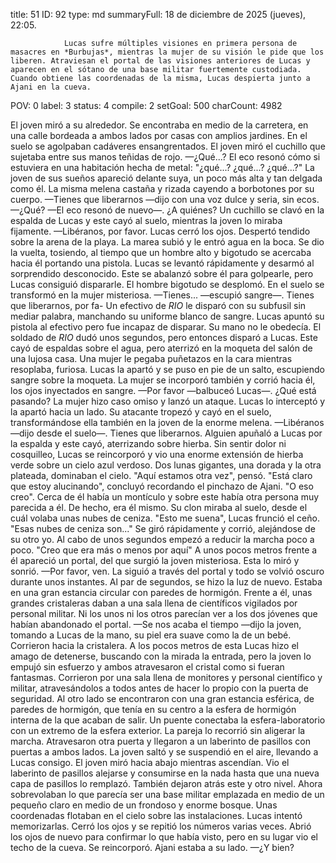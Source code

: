 title:          51
ID:             92
type:           md
summaryFull:    18 de diciembre de 2025 (jueves), 22:05.
                
                Lucas sufre múltiples visiones en primera persona de masacres en *Burbujas*, mientras la mujer de su visión le pide que los liberen. Atraviesan el portal de las visiones anteriores de Lucas y aparecen en el sótano de una base militar fuertemente custodiada. Cuando obtiene las coordenadas de la misma, Lucas despierta junto a Ajani en la cueva.
POV:            0
label:          3
status:         4
compile:        2
setGoal:        500
charCount:      4982


El joven miró a su alrededor.
Se encontraba en medio de la carretera, en una calle bordeada a ambos lados por casas con amplios jardines.
En el suelo se agolpaban cadáveres ensangrentados. El joven miró el cuchillo que sujetaba entre sus manos teñidas de rojo.
—¿Qué...?
El eco resonó cómo si estuviera en una habitación hecha de metal: "¿qué...? ¿qué...? ¿qué...?"
La joven de sus sueños apareció delante suya, un poco más alta y tan delgada como él. La misma melena castaña y rizada cayendo a borbotones por su cuerpo.
—Tienes que liberarnos —dijo con una voz dulce y seria, sin ecos.
—¿Qué? —El eco resonó de nuevo—. ¿A quiénes?
Un cuchillo se clavó en la espalda de Lucas y este cayó al suelo, mientras la joven lo miraba fijamente.
—Libéranos, por favor.
Lucas cerró los ojos.
Despertó tendido sobre la arena de la playa. La marea subió y le entró agua en la boca. Se dio la vuelta, tosiendo, al tiempo que un hombre alto y bigotudo se acercaba hacia él portando una pistola.
Lucas se levantó rápidamente y desarmó al sorprendido desconocido. Este se abalanzó sobre él para golpearle, pero Lucas consiguió dispararle.
El hombre bigotudo se desplomó. En el suelo se transformó en la mujer misteriosa.
—Tienes... —escupió sangre—. Tienes que liberarnos, por fa-
Un efectivo de *RIO* le disparó con su subfusil sin mediar palabra, manchando su uniforme blanco de sangre.
Lucas apuntó su pistola al efectivo pero fue incapaz de disparar. Su mano no le obedecía.
El soldado de *RIO* dudó unos segundos, pero entonces disparó a Lucas. Este cayó de espaldas sobre el agua, pero aterrizó en la moqueta del salón de una lujosa casa.
Una mujer le pegaba puñetazos en la cara mientras resoplaba, furiosa.
Lucas la apartó y se puso en pie de un salto, escupiendo sangre sobre la moqueta. La mujer se incorporó también y corrió hacia él, los ojos inyectados en sangre.
—Por favor —balbuceó Lucas—. ¿Qué está pasando?
La mujer hizo caso omiso y lanzó un ataque. Lucas lo interceptó y la apartó hacia un lado. Su atacante tropezó y cayó en el suelo, transformándose ella también en la joven de la enorme melena.
—Libéranos —dijo desde el suelo—. Tienes que liberarnos.
Alguien apuñaló a Lucas por la espalda y este cayó, aterrizando sobre hierba. Sin sentir dolor ni cosquilleo, Lucas se reincorporó y vio una enorme extensión de hierba verde sobre un cielo azul verdoso. Dos lunas gigantes, una dorada y la otra plateada, dominaban el cielo.
"Aquí estamos otra vez", pensó. "Está claro que estoy alucinando", concluyó recordando el pinchazo de Ajani. "O eso creo".
Cerca de él había un montículo y sobre este había otra persona muy parecida a él.
De hecho, era él mismo.
Su clon miraba al suelo, desde el cuál volaba unas nubes de ceniza.
"Esto me suena", Lucas frunció el ceño. "Esas nubes de ceniza son..."
Se giró rápidamente y corrió, alejándose de su otro yo. Al cabo de unos segundos empezó a reducir la marcha poco a poco.
"Creo que era más o menos por aquí"
A unos pocos metros frente a él apareció un portal, del que surgió la joven misteriosa. Esta lo miró y sonrió.
—Por favor, ven.
La siguió a través del portal y todo se volvió oscuro durante unos instantes. 
Al par de segundos, se hizo la luz de nuevo. Estaba en una gran estancia circular con paredes de hormigón. Frente a él, unas grandes cristaleras daban a una sala llena de científicos vigilados por personal militar. Ni los unos ni los otros parecían ver a los dos jóvenes que habían abandonado el portal.
—Se nos acaba el tiempo —dijo la joven, tomando a Lucas de la mano, su piel era suave como la de un bebé.
Corrieron hacia la cristalera. A los pocos metros de esta Lucas hizo el amago de detenerse, buscando con la mirada la entrada, pero la joven lo empujó sin esfuerzo y ambos atravesaron el cristal como si fueran fantasmas.
Corrieron por una  sala llena de monitores y personal científico y militar, atravesándolos a todos antes de hacer lo propio con la puerta de seguridad. Al otro lado se encontraron con una gran estancia esférica, de paredes de hormigón, que tenía en su centro a la esfera de hormigón interna de la que acaban de salir.
Un puente conectaba la esfera-laboratorio con un extremo de la esfera exterior. La pareja lo recorrió sin aligerar la marcha. Atravesaron otra puerta y llegaron a un laberinto de pasillos con puertas a ambos lados. La joven saltó y se suspendió en el aire, llevando a Lucas consigo.
El joven miró hacia abajo mientras ascendían. Vio el laberinto de pasillos alejarse y consumirse en la nada hasta que una nueva capa de pasillos lo remplazó. También dejaron atrás este y otro nivel. Ahora sobrevolaban lo que parecía ser una base militar emplazada en medio de un pequeño claro en medio de un frondoso y enorme bosque.
Unas coordenadas flotaban en el cielo sobre las instalaciones.
Lucas intentó memorizarlas. Cerró los ojos y se repitió los números varias veces.
Abrió los ojos de nuevo para confirmar lo que había visto, pero en su lugar vio el techo de la cueva. 
Se reincorporó.
Ajani estaba a su lado.
—¿Y bien?